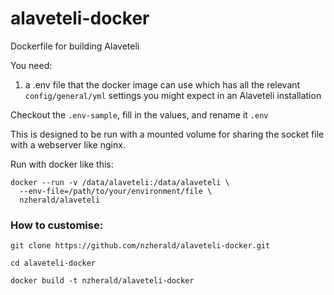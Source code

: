 # alaveteli-docker

Dockerfile for building Alaveteli

You need:

1. a .env file that the docker image can use which has all the relevant
   `config/general/yml` settings you might expect in an Alaveteli
   installation

Checkout the `.env-sample`, fill in the values, and rename it `.env`

This is designed to be run with a mounted volume for sharing the socket
file with a webserver like nginx.

Run with docker like this:

```
docker --run -v /data/alaveteli:/data/alaveteli \
  --env-file=/path/to/your/environment/file \
  nzherald/alaveteli
```

### How to customise:

`git clone https://github.com/nzherald/alaveteli-docker.git`

`cd alaveteli-docker`

`docker build -t nzherald/alaveteli-docker`
